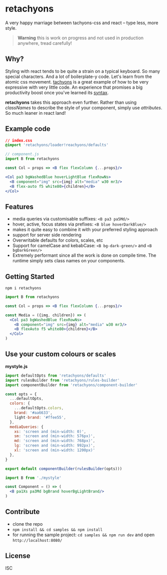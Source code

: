# retachyons

A very happy marriage between tachyons-css and react – type less, more style.

> **Warning** this is work on progress and not used in production anywhere, tread carefully!

## Why?

Styling with react tends to be quite a strain on a typical keyboard. So many special characters. And a lot of boilerplate-y code.
Let's learn from the atomic css movement. [tachyons](http://tachyons.io/) is a great example of how to be very expressive with very little code. An experience that promises a big productivity boost once you've learned its [syntax](http://tachyons.io/docs/).

**retachyons** takes this approach even further. Rather than using _classNames_ to describe the style of your component, simply use _attributes_. So much leaner in react land!

## Example code

```css
// index.css
@import 'retachyons/loader!reachyons/defaults'
```

```jsx
// component.js
import B from retachyons

const Col = props => <B flex flexColumn {...props}/>

<Col pa3 bgWashedBlue hoverLightBlue flexRowNs>
  <B component="img" src={img} alt="media" w30 mr3/>
  <B flex-auto f5 white80>{children}</B>
</Col>
```

## Features

- media queries via customisable suffixes: `<B pa3 pa5Md/>`
- hover, active, focus states via prefixes: `<B blue hoverDarkBlue/>`
- makes it quite easy to combine it with your preferred styling approach
- support for server side rendering
- Overwritable defaults for colors, scales, etc
- Support for camelCase and kebabCase: `<B bg-dark-green/>` and `<B bgDarkGreen/>`
- Extremely performant since all the work is done on compile time. The runtime simply sets class names on your components.

## Getting Started

```
npm i retachyons
```

```jsx
import B from retachyons

const Col = props => <B flex flexColumn {...props}/>

const Media = ({img, children}) => (
  <Col pa3 bgWashedBlue flexRowNs>
    <B component="img" src={img} alt="media" w30 mr3/>
    <B flexAuto f5 white80>{children}</B>
  </Col>
)
```

## Use your custom colours or scales

**mystyle.js**

```js
import defaultOpts from 'retachyons/defaults'
import rulesBuilder from 'retachyons/rules-builder'
import componentBuilder from 'retachyons/component-builder'

const opts = {
  ...defaultOpts,
  colors: {
    ...defaultOpts.colors,
    brand: '#aa6633',
    light-brand: '#ffee55',
  },
  mediaQueries: {
    xs: 'screen and (min-width: 0)',
    sm: 'screen and (min-width: 576px)',
    md: 'screen and (min-width: 768px)',
    lg: 'screen and (min-width: 992px)',
    xl: 'screen and (min-width: 1200px)'
  },
}

export default componentBuilder(rulesBuilder(opts)))
```

```jsx
import B from './mystyle'

const Component = () => (
  <B pa1Xs pa3Md bgBrand hoverBgLightBrand/>
)
```

## Contribute

- clone the repo
- `npm install && cd samples && npm install`
- for running the sample project: `cd samples && npm run dev` and open `http://localhost:8080/`

## License

ISC
